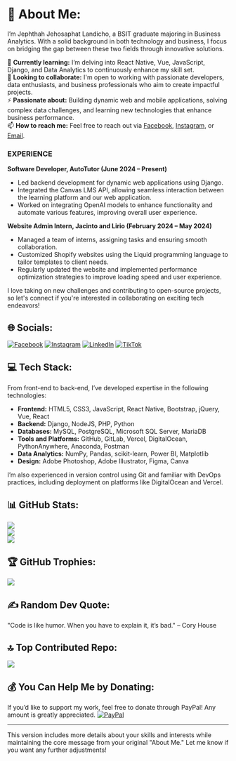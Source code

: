 # 💫 About Me:
I’m Jephthah Jehosaphat Landicho, a BSIT graduate majoring in Business Analytics. With a solid background in both technology and business, I focus on bridging the gap between these two fields through innovative solutions.

🌱 **Currently learning:** I’m delving into React Native, Vue, JavaScript, Django, and Data Analytics to continuously enhance my skill set.<br>
👯 **Looking to collaborate:** I'm open to working with passionate developers, data enthusiasts, and business professionals who aim to create impactful projects.<br>
⚡ **Passionate about:** Building dynamic web and mobile applications, solving complex data challenges, and learning new technologies that enhance business performance.<br>
📫 **How to reach me:** Feel free to reach out via [Facebook](https://facebook.com/jephhhhhhhhh), [Instagram](https://instagram.com/jephlandicho), or [Email](mailto:jephlandicho@gmail.com).

### EXPERIENCE

**Software Developer, AutoTutor (June 2024 – Present)**  
- Led backend development for dynamic web applications using Django.  
- Integrated the Canvas LMS API, allowing seamless interaction between the learning platform and our web application.  
- Worked on integrating OpenAI models to enhance functionality and automate various features, improving overall user experience.

**Website Admin Intern, Jacinto and Lirio (February 2024 – May 2024)**  
- Managed a team of interns, assigning tasks and ensuring smooth collaboration.  
- Customized Shopify websites using the Liquid programming language to tailor templates to client needs.  
- Regularly updated the website and implemented performance optimization strategies to improve loading speed and user experience.

I love taking on new challenges and contributing to open-source projects, so let's connect if you're interested in collaborating on exciting tech endeavors!

## 🌐 Socials:
[![Facebook](https://img.shields.io/badge/Facebook-%231877F2.svg?logo=Facebook&logoColor=white)](https://facebook.com/jephhhhhhhhh) [![Instagram](https://img.shields.io/badge/Instagram-%23E4405F.svg?logo=Instagram&logoColor=white)](https://instagram.com/jephlandicho) [![LinkedIn](https://img.shields.io/badge/LinkedIn-%230077B5.svg?logo=linkedin&logoColor=white)](https://linkedin.com/in/jephthah-jehosaphat-landicho-a099a9277) [![TikTok](https://img.shields.io/badge/TikTok-%23000000.svg?logo=TikTok&logoColor=white)](https://tiktok.com/@jephlandicho)

## 💻 Tech Stack:
From front-end to back-end, I’ve developed expertise in the following technologies:
- **Frontend:** HTML5, CSS3, JavaScript, React Native, Bootstrap, jQuery, Vue, React
- **Backend:** Django, NodeJS, PHP, Python
- **Databases:** MySQL, PostgreSQL, Microsoft SQL Server, MariaDB
- **Tools and Platforms:** GitHub, GitLab, Vercel, DigitalOcean, PythonAnywhere, Anaconda, Postman
- **Data Analytics:** NumPy, Pandas, scikit-learn, Power BI, Matplotlib
- **Design:** Adobe Photoshop, Adobe Illustrator, Figma, Canva

I’m also experienced in version control using Git and familiar with DevOps practices, including deployment on platforms like DigitalOcean and Vercel.

## 📊 GitHub Stats:
![](https://github-readme-stats.vercel.app/api?username=jephlandicho&theme=dark&hide_border=false&include_all_commits=true&count_private=true)<br/>
![](https://github-readme-streak-stats.herokuapp.com/?user=jephlandicho&theme=dark&hide_border=false)<br/>
![](https://github-readme-stats.vercel.app/api/top-langs/?username=jephlandicho&theme=dark&hide_border=false&include_all_commits=true&count_private=true&layout=compact)

## 🏆 GitHub Trophies:
![](https://github-profile-trophy.vercel.app/?username=jephlandicho&theme=radical&no-frame=false&no-bg=true&margin-w=4)

## ✍️ Random Dev Quote:
"Code is like humor. When you have to explain it, it’s bad." – Cory House

## 🔝 Top Contributed Repo:
![](https://github-contributor-stats.vercel.app/api?username=jephlandicho&limit=5&theme=dark&combine_all_yearly_contributions=true)

## 💰 You Can Help Me by Donating:
If you’d like to support my work, feel free to donate through PayPal! Any amount is greatly appreciated.
[![PayPal](https://img.shields.io/badge/PayPal-00457C?style=for-the-badge&logo=paypal&logoColor=white)](https://paypal.me/jephthah12)

---

This version includes more details about your skills and interests while maintaining the core message from your original "About Me." Let me know if you want any further adjustments!
